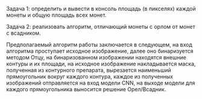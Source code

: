 Задача 1: определить и вывести в консоль площадь (в пикселях) каждой монеты и общую площадь всех монет. 

Задача 2: реализовать алгоритм, отличающий монеты с орлом от монет с всадником. 
  

Предполагаемый алгоритм работы заключается в следующем, на вход алгоритма проступает исходное изображение, далее оно бинаризуется методом Отцу, 
на бинаризованном изображении находятся внешние контуры и их площади, на исходное изображение накладывается маска, 
полученная из контурного препарата, вырезается наименьший прямоугольник вокруг каждого контура, каждое из полученных изображений отправляется на вход модели CNN, 
на выходе модели для каждого прямоугольника выносится решение Орел/Всадник.
